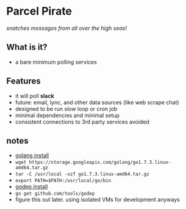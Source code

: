 # Parcel Pirate
_snatches messages from all over the high seas!_

## What is it?
- a bare minimum polling services

## Features
- it will poll **slack**
 - future: email, lync, and other data sources (like web scrape chat)
- designed to be run slow loop or cron job
- minimal dependencies and minimal setup
- consistent connections to 3rd party services avoided

## notes
- [golang install](https://golang.org/doc/install)
 - ```wget https://storage.googleapis.com/golang/go1.7.3.linux-amd64.tar.gz```
 - ```tar -C /usr/local -xzf go1.7.3.linux-amd64.tar.gz```
 - ```export PATH=$PATH:/usr/local/go/bin```
- [godep install](https://github.com/tools/godep)
 - ```go get github.com/tools/godep```
 - figure this out later. using isolated VMs for development anyways
